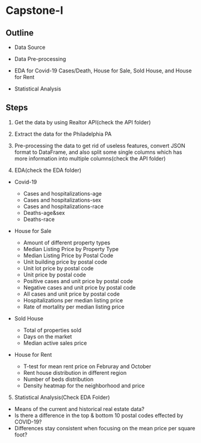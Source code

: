 # Capstone-I

## Outline

- Data Source

- Data Pre-processing

- EDA for Covid-19 Cases/Death, House for Sale, Sold House, and House for Rent

- Statistical Analysis

## Steps

1. Get the data by using Realtor API(check the API folder)

2. Extract the data for the Philadelphia PA

3. Pre-processing the data to get rid of useless features, convert JSON format to DataFrame, and also split some single columns which has more information into multiple columns(check the API folder)

4. EDA(check the EDA folder)

- Covid-19
    - Cases and hospitalizations-age
    - Cases and hospitalizations-sex
    - Cases and hospitalizations-race
    - Deaths-age&sex
    - Deaths-race

- House for Sale
    - Amount of different property types
    - Median Listing Price by Property Type
    - Median Listing Price by Postal Code
    - Unit building price by postal code
    - Unit lot price by postal code
    - Unit price by postal code
    - Positive cases and unit price by postal code
    - Negative cases and unit price by postal code
    - All cases and unit price by postal code
    - Hospitalizations per median listing price
    - Rate of mortality per median listing price

- Sold House
    - Total of properties sold
    - Days on the market
    - Median active sales price

- House for Rent
    - T-test for mean rent price on Februray and October
    - Rent house distribution in different region
    - Number of beds distribution
    - Density heatmap for the neighborhood and price
    
5. Statistical Analysis(Check EDA Folder)
- Means of the current and historical real estate data?
- Is there a difference in the top & bottom 10 postal codes effected by COVID-19?
- Differences stay consistent when focusing on the mean price per square foot?

